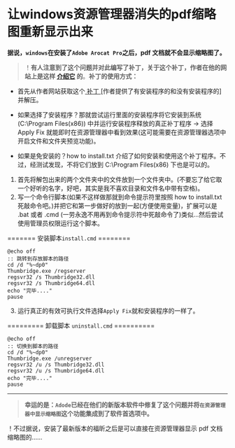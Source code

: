 <link href="../css/style.css" rel="stylesheet" type="text/css" />


# 让windows资源管理器消失的pdf缩略图重新显示出来

**据说，`windows`在安装了`Adobe Arocat Pro`之后，pdf 文档就不会显示缩略图了。**

>！**有人注意到了这个问题并对此编写了补丁，关于这个补丁，作者在他的网站上是这样 [介绍它](https://www.pretentiousname.com/adobe_pdf_x64_fix/index.html) 的**。**补丁的使用方式：**

* 首先从作者网站获取这个[ 补丁 ](https://www.pretentiousname.com/adobe_pdf_x64_fix/index.html#downl)[作者提供了有安装程序的和没有安装程序的] 并解压。

* 如果选择了安装程序？那就尝试运行里面的安装程序将它安装到系统(C:\Program Files(x86)) 中并运行安装程序释放的真正补丁程序 -> 选择 Apply Fix 就能即时在资源管理器中看到效果(这可能需要在资源管理器选项中开启文件和文件夹预览功能)。

* 如果是免安装的？how to install.txt 介绍了如何安装和使用这个补丁程序。不过，经测试发现，不将它们放到 C:\Program Files(x86) 下也是可以的。

 1. 首先将解包出来的两个文件夹中的文件放到一个文件夹中。(不要忘了给它取一个好听的名字，好吧，其实是我不喜欢目录和文件名中带有空格)。
 2. 写一个命令行脚本(如果不这样做那就到命令提示符里按照 how to install.txt 死敲命令吧。)并把它和第一步做好的放到一起(方便使用变量)，扩展可以是 .bat 或者 .cmd (一劳永逸不用再到命令提示符中死敲命令了)类似...然后尝试使用管理员权限运行这个脚本。
 
======= 安装脚本`install.cmd` ========
```batch
@echo off
:: 跳转到存放脚本的路径
cd /d "%~dp0"
Thumbridge.exe /regserver
regsvr32 /s Thumbridge32.dll
regsvr32 /s Thumbridge64.dll
echo "完毕...."
pause
```
 3. 运行真正的有效可执行文件选择`Apply Fix`就和安装程序的一样了。

========= 卸载脚本 `uninstall.cmd` ==========
```batch 
@echo off
:: 切换到脚本的路径
cd /d "%~dp0"
Thumbridge.exe /unregserver
regsvr32 /u /s Thumbridge32.dll
regsvr32 /u /s Thumbridge64.dll
echo "完毕...."
pause
```

----------------------------------------------------------------------------------------------
> **幸运的是：`Adode`已经在他们的新版本软件中修复了这个问题并将`在资源管理器中显示缩略图`这个功能集成到了软件首选项中。**

！不过据说，安装了最新版本的福昕之后是可以直接在资源管理器显示 pdf 文档缩略图的……
